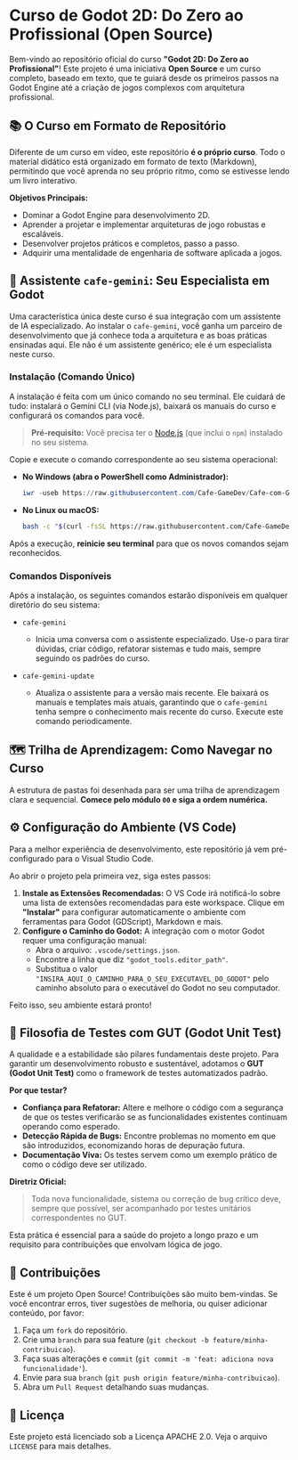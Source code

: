 # Curso de Godot 2D: Do Zero ao Profissional (Open Source)

Bem-vindo ao repositório oficial do curso **"Godot 2D: Do Zero ao Profissional"**! Este projeto é uma iniciativa **Open Source** e um curso completo, baseado em texto, que te guiará desde os primeiros passos na Godot Engine até a criação de jogos complexos com arquitetura profissional.

## 📚 O Curso em Formato de Repositório

Diferente de um curso em vídeo, este repositório **é o próprio curso**. Todo o material didático está organizado em formato de texto (Markdown), permitindo que você aprenda no seu próprio ritmo, como se estivesse lendo um livro interativo.

**Objetivos Principais:**
*   Dominar a Godot Engine para desenvolvimento 2D.
*   Aprender a projetar e implementar arquiteturas de jogo robustas e escaláveis.
*   Desenvolver projetos práticos e completos, passo a passo.
*   Adquirir uma mentalidade de engenharia de software aplicada a jogos.

## 🚀 Assistente `cafe-gemini`: Seu Especialista em Godot

Uma característica única deste curso é sua integração com um assistente de IA especializado. Ao instalar o `cafe-gemini`, você ganha um parceiro de desenvolvimento que já conhece toda a arquitetura e as boas práticas ensinadas aqui. Ele não é um assistente genérico; ele é um especialista neste curso.

### Instalação (Comando Único)

A instalação é feita com um único comando no seu terminal. Ele cuidará de tudo: instalará o Gemini CLI (via Node.js), baixará os manuais do curso e configurará os comandos para você.

> **Pré-requisito:** Você precisa ter o [Node.js](https://nodejs.org/downloads/) (que inclui o `npm`) instalado no seu sistema.

Copie e execute o comando correspondente ao seu sistema operacional:

*   **No Windows (abra o PowerShell como Administrador):**
    ```powershell
    iwr -useb https://raw.githubusercontent.com/Cafe-GameDev/Cafe-com-Godot/main/install.ps1 | iex
    ```

*   **No Linux ou macOS:**
    ```bash
    bash -c "$(curl -fsSL https://raw.githubusercontent.com/Cafe-GameDev/Cafe-com-Godot/main/install.sh)"
    ```

Após a execução, **reinicie seu terminal** para que os novos comandos sejam reconhecidos.

### Comandos Disponíveis

Após a instalação, os seguintes comandos estarão disponíveis em qualquer diretório do seu sistema:

*   `cafe-gemini`
    *   Inicia uma conversa com o assistente especializado. Use-o para tirar dúvidas, criar código, refatorar sistemas e tudo mais, sempre seguindo os padrões do curso.

*   `cafe-gemini-update`
    *   Atualiza o assistente para a versão mais recente. Ele baixará os manuais e templates mais atuais, garantindo que o `cafe-gemini` tenha sempre o conhecimento mais recente do curso. Execute este comando periodicamente.

## 🗺️ Trilha de Aprendizagem: Como Navegar no Curso

A estrutura de pastas foi desenhada para ser uma trilha de aprendizagem clara e sequencial. **Comece pelo módulo `00` e siga a ordem numérica.**

## ⚙️ Configuração do Ambiente (VS Code)

Para a melhor experiência de desenvolvimento, este repositório já vem pré-configurado para o Visual Studio Code.

Ao abrir o projeto pela primeira vez, siga estes passos:

1.  **Instale as Extensões Recomendadas:** O VS Code irá notificá-lo sobre uma lista de extensões recomendadas para este workspace. Clique em **"Instalar"** para configurar automaticamente o ambiente com ferramentas para Godot (GDScript), Markdown e mais.
2.  **Configure o Caminho do Godot:** A integração com o motor Godot requer uma configuração manual:
    *   Abra o arquivo: `.vscode/settings.json`.
    *   Encontre a linha que diz `"godot_tools.editor_path"`.
    *   Substitua o valor `"INSIRA_AQUI_O_CAMINHO_PARA_O_SEU_EXECUTAVEL_DO_GODOT"` pelo caminho absoluto para o executável do Godot no seu computador.

Feito isso, seu ambiente estará pronto!

## 🧪 Filosofia de Testes com GUT (Godot Unit Test)

A qualidade e a estabilidade são pilares fundamentais deste projeto. Para garantir um desenvolvimento robusto e sustentável, adotamos o **GUT (Godot Unit Test)** como o framework de testes automatizados padrão.

**Por que testar?**
*   **Confiança para Refatorar:** Altere e melhore o código com a segurança de que os testes verificarão se as funcionalidades existentes continuam operando como esperado.
*   **Detecção Rápida de Bugs:** Encontre problemas no momento em que são introduzidos, economizando horas de depuração futura.
*   **Documentação Viva:** Os testes servem como um exemplo prático de como o código deve ser utilizado.

**Diretriz Oficial:**
> Toda nova funcionalidade, sistema ou correção de bug crítico deve, sempre que possível, ser acompanhado por testes unitários correspondentes no GUT.

Esta prática é essencial para a saúde do projeto a longo prazo e um requisito para contribuições que envolvam lógica de jogo.

## 🤝 Contribuições

Este é um projeto Open Source! Contribuições são muito bem-vindas. Se você encontrar erros, tiver sugestões de melhoria, ou quiser adicionar conteúdo, por favor:

1.  Faça um `fork` do repositório.
2.  Crie uma `branch` para sua feature (`git checkout -b feature/minha-contribuicao`).
3.  Faça suas alterações e `commit` (`git commit -m 'feat: adiciona nova funcionalidade'`).
4.  Envie para sua `branch` (`git push origin feature/minha-contribuicao`).
5.  Abra um `Pull Request` detalhando suas mudanças.

## 📄 Licença

Este projeto está licenciado sob a Licença APACHE 2.0. Veja o arquivo `LICENSE` para mais detalhes.
